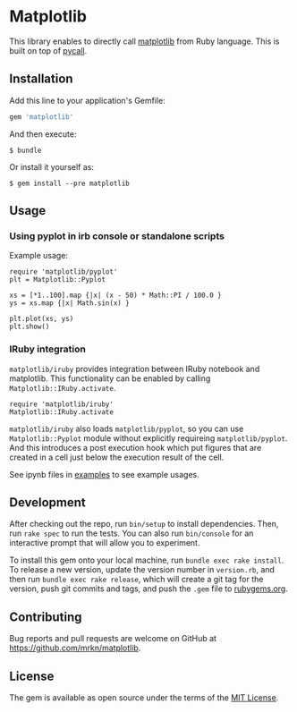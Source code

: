 # Matplotlib

This library enables to directly call [matplotlib](https://matplotlib.org/) from Ruby language.
This is built on top of [pycall](https://github.com/mrkn/pycall).

## Installation

Add this line to your application's Gemfile:

```ruby
gem 'matplotlib'
```

And then execute:

    $ bundle

Or install it yourself as:

    $ gem install --pre matplotlib

## Usage

### Using pyplot in irb console or standalone scripts

Example usage:

    require 'matplotlib/pyplot'
    plt = Matplotlib::Pyplot

    xs = [*1..100].map {|x| (x - 50) * Math::PI / 100.0 }
    ys = xs.map {|x| Math.sin(x) }

    plt.plot(xs, ys)
    plt.show()

### IRuby integration

`matplotlib/iruby` provides integration between IRuby notebook and matplotlib.
This functionality can be enabled by calling `Matplotlib::IRuby.activate`.

    require 'matplotlib/iruby'
    Matplotlib::IRuby.activate

`matplotlib/iruby` also loads `matplotlib/pyplot`, so you can use `Matplotlib::Pyplot` module without explicitly requireing `matplotlib/pyplot`.
And this introduces a post execution hook which put figures that are created in a cell just below the execution result of the cell.

See ipynb files in [examples](examples) to see example usages.

## Development

After checking out the repo, run `bin/setup` to install dependencies. Then, run `rake spec` to run the tests. You can also run `bin/console` for an interactive prompt that will allow you to experiment.

To install this gem onto your local machine, run `bundle exec rake install`. To release a new version, update the version number in `version.rb`, and then run `bundle exec rake release`, which will create a git tag for the version, push git commits and tags, and push the `.gem` file to [rubygems.org](https://rubygems.org).

## Contributing

Bug reports and pull requests are welcome on GitHub at https://github.com/mrkn/matplotlib.


## License

The gem is available as open source under the terms of the [MIT License](http://opensource.org/licenses/MIT).

